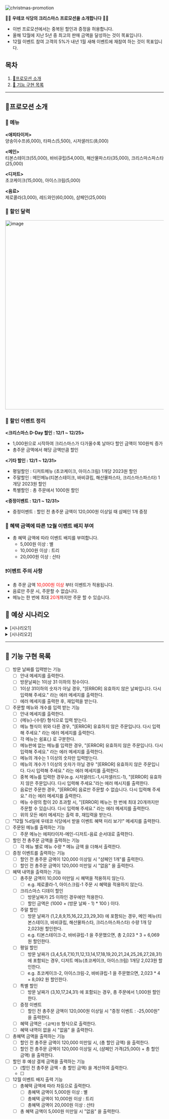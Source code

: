 ![christmas-promotion](https://github.com/ddoddii/ddoddii.github.io/assets/95014836/805242ec-5d3f-4c02-81c4-9e1a1be80705)

🎅🏻 **우테코 식당의 크리스마스 프로모션을 소개합니다** 🎅🏻

- 이번 프로모션에서는 중복된 할인과 증정을 허용합니다.
- 올해 12월에 지난 5년 중 최고의 판매 금액을 달성하는 것이 목표입니다.
- 12월 이벤트 참여 고객의 5%가 내년 1월 새해 이벤트에 재참여 하는 것이 목표입니다.

## 목차
1. [🎄프로모션 소개](#프로모션-소개)
2. [🎯 기능 구현 목록](#-기능-구현-목록)

---

## 🎄프로모션 소개
### 🍭 메뉴
**<애피타이저>**  
양송이수프(6,000), 타파스(5,500), 시저샐러드(8,000)  

**<메인>**  
티본스테이크(55,000), 바비큐립(54,000), 해산물파스타(35,000), 크리스마스파스타(25,000)  

**<디저트>**  
초코케이크(15,000), 아이스크림(5,000)  

**<음료>**  
제로콜라(3,000), 레드와인(60,000), 샴페인(25,000)  

### 📅 할인 달력

<img width="600" alt="image" src="https://github.com/ddoddii/ddoddii.github.io/assets/95014836/2fd14cd4-136e-4d13-989c-942966d33d27">

### 📍 할인 이벤트 정리

**<크리스마스 D-Day 할인 : 12/1 ~ 12/25>**
- 1,000원으로 시작하여 크리스마스가 다가올수록 날마다 할인 금액이 100원씩 증가
- 총주문 금액에서 해당 금액만큼 할인

**<기타 할인 : 12/1 ~ 12/31>**
- 평일할인 : 디저트메뉴 (초코케이크, 아이스크림) 1개당 2023원 할인
- 주말할인 : 메인메뉴(티본스테이크, 바비큐립, 해산물파스타, 크리스마스파스타) 1개당 2023원 할인
- 특별할인 : 총 주문에서 1000원 할인

**<증정이벤트 : 12/1 ~ 12/31>**
- 증정이벤트 : 할인 전 총주문 금액이 120,000원 이상일 때 샴페인 1개 증정

### 🏅 혜택 금액에 따른 12월 이벤트 배지 부여
- 총 혜택 금액에 따라 이벤트 배지를 부여합니다.
    - 5,000원 이상 : 별
    - 10,000원 이상 : 트리
    - 20,000원 이상 : 산타

### ❗️이벤트 주의 사항
- 총 주문 금액 <font color="#ff0000">10,000원 이상</font> 부터 이벤트가 적용됩니다.
-  음료만 주문 시, 주문할 수 없습니다.
- 메뉴는 한 번에 최대 <font color="#ff0000">20개</font>까지만 주문 할 수 있습니다.

## 🧐 예상 시나리오 
<details>
<summary>[시나리오1]</summary>
<div markdown="1">       

- 방문 날짜 : 3일
- 주문 메뉴 : 티본스테이크-1,바비큐립-1,초코케이크-2,제코콜라-1
- 할인 전 총주문 금액 : 55,000 + 54,000 + 15,000 * 2 + 3,000 = 142,000
- 증정 내역 : 샴페인 1개
- 혜택 내역
    - 크리스마스 할인 : 1000 + (3-1) * 2 = 1,200원
    - 특별 할인 : 1000원
    - 평일 할인 : 디저트 메뉴(초코케이크) 2개 -> 2,023 *  2 = 4,046원
    - 증정 이벤트 : 25,000원
- 총혜택 금액 : (1,200 + 1,000 + 4,046 + 25,000) = 31,246원
- 할인 후 예상 결제 금액 : 할인 전 총주문 금액(142,000) - 총할인 금액(1200 + 1000 + 4046 = 6,246) = 135,574원
- 이벤트 배지 : 총혜택 금액(31,246원) >= 20,000 이므로 산타

</div>
</details>

<details>
<summary>[시나리오2]</summary>
<div markdown="1">       

- 방문 날짜 : ([Author](https://github.com/ddoddii) 의 생일인) 23일
- 주문 메뉴 : 양송이수프-2,크리스마스파스타-2,바비큐립-1,레드와인-1
- 할인 전 총주문 금액 : 6,000 * 2 + 25,000 * 2 + 54,000 + 60,000 = 176,000원
- 증정 내역 : 샴페인 1개
- 혜택 내역
    - 크리스마스 할인 : 1000 + (23-1) * 100 = 3,200원
    - 주말 할인 : 메인메뉴(크리스마스파스타 2개, 바비큐립 1개) -> 2,023 * 3 = 6,069원
    - 증정 이벤트 : 25,000원
- 총혜택 금액 : (3,200 + 6,069 + 25,000) = 34,269원
- 할인 후 예상 결제 금액 : 할인 전 총주문 금액(176,000) - 총할인 금액(3,200 + 6,069 = 9,269) = 166,731
- 이벤트 배지 : 총혜택 금액(34,269원) >= 20,000 이므로 산타

</div>
</details>

---

## 🎯 기능 구현 목록

- [ ] 방문 날짜를 입력받는 기능
    - [ ] 안내 메세지를 출력한다.
    - [ ] 방문날짜는 1이상 31 이하의 정수이다.
    - [ ] 1이상 31이하의 숫자가 아닐 경우, "[ERROR] 유효하지 않은 날짜입니다. 다시 입력해 주세요." 라는 에러 메세지를 출력한다.
    - [ ] 에러 메세지를 출력한 후, 재입력을 받는다.
- [ ] 주문할 메뉴와 개수를 입력 받는 기능
    - [ ] 안내 메세지를 출력한다.
    - [ ] {메뉴}-{수량} 형식으로 입력 받는다.
    - [ ] 메뉴 형식이 위와 다른 경우, "[ERROR] 유효하지 않은 주문입니다. 다시 입력해 주세요." 라는 에러 메세지를 출력한다.
    - [ ] 각 메뉴는 쉼표(,) 로 구분한다.
    - [ ] 메뉴판에 없는 메뉴를 입력한 경우,  "[ERROR] 유효하지 않은 주문입니다. 다시 입력해 주세요." 라는 에러 메세지를 출력한다.
    - [ ] 메뉴의 개수는 1 이상의 숫자만 입력받는다.
    - [ ] 메뉴의 개수가 1 이상의 숫자가 아닐 경우 "[ERROR] 유효하지 않은 주문입니다. 다시 입력해 주세요." 라는 에러 메세지를 출력한다.
    - [ ] 중복 메뉴를 입력한 경우(e.g. 시저샐러드-1,시저샐러드-1), "[ERROR] 유효하지 않은 주문입니다. 다시 입력해 주세요."라는 에러 메시지를 출력한다.
    - [ ] 음료만 주문한 경우, "[ERROR] 음료만 주문할 수 없습니다. 다시 입력해 주세요." 라는 에러 메세지를 출력한다.
    - [ ] 메뉴 수량의 합이 20 초과할 시, "[ERROR] 메뉴는 한 번에 최대 20개까지만 주문할 수 있습니다. 다시 입력해 주세요." 라는 에러 메세지를 출력한다.
    - [ ] 위의 모든 에러 메세지는 출력 후, 재입력을 받는다.
- [ ] "12월 %d일에 우테코 식당에서 받을 이벤트 혜택 미리 보기!" 메세지를 출력한다.
- [ ] 주문된 메뉴를 출력하는 기능
    - [ ] 주문 메뉴는 에피타이저-메인-디저트-음료 순서대로 출력한다.
- [ ] 할인 전 총주문 금액을 출력하는 기능
    - [ ] 각 메뉴 별로 메뉴 수량 * 메뉴 금액 을 더해서 출력한다.
- [ ] 증정 이벤트를 출력하는 기능
    - [ ] 할인 전 총주문 금액이 120,000 이상일 시 "샴페인 1개"를 출력한다.
    - [ ] 할인 전 총주문 금액이 120,000 미만일 시 "없음" 을 출력한다.
- [ ] 혜택 내역을 출력하는 기능
    - [ ] 총주문 금액이 10,000 미만일 시 혜택을 적용하지 않는다.
        - [ ] e.g. 제로콜라-1, 아이스크림-1 주문 시 혜택을 적용하지 않는다.
    - [ ] 크리스마스 디데이 할인
        - [ ] 방문날짜가 25 이하인 경우에만 적용한다.
        - [ ] 할인 금액은  (1000 + (방문 날짜 - 1) * 100 ) 이다.
    - [ ] 주말 할인
        - [ ] 방문 날짜가 (1,2,8,9,15,16,22,23,29,30) 에 포함되는 경우, 메인 메뉴(티본스테이크, 바비큐립, 해산물파스타, 크리스마스파스타) 수량 1개 당 2,023원 할인한다.
        - [ ] e.g. 티본스테이크-2, 바비큐립-1 을 주문했으면, 총 2,023 * 3  = 6,069 원 할인한다.
    - [ ] 평일 할인
        - [ ] 방문 날짜가 (3,4,5,6,7,10,11,12,13,14,17,18,19,20,21,24,25,26,27,28,31) 에 포함되는 경우, 디저트 메뉴(초코케이크, 아이스크림) 1개당 2,023원 할인한다.
        - [ ] e.g. 초코케이크-2, 아이스크림-2, 바비큐립-1 을 주문했으면, 2,023 * 4 = 8,092 원 할인한다.
    - [ ] 특별 할인
        - [ ] 방문 날짜가 (3,10,17,24,31) 에 포함되는 경우, 총 주문에서 1,000원 할인한다.
    - [ ] 증정 이벤트
      - [ ] 할인 전 총주문 금액이 120,000원 이상일 시 "증정 이벤트 : -25,000원" 을 출력한다.
    - [ ] 혜택 금액은 `-{금액}원` 형식으로 출력한다.
    - [ ] 혜택 내역이 없을 시 "없음" 을 출력한다.
- [ ] 총혜택 금액을 출력하는 기능
    - [ ] 할인 전 총주문 금액이 120,000 미만일 시, (총 할인 금액) 을 출력한다.
    - [ ] 할인 전 총주문 금액이 120,000 이상일 시, (샴페인 가격(25,000) + 총 할인 금액) 을 출력한다.
- [ ] 할인 후 예상 결제 금액을 출력하는 기능
    - [ ] (할인 전 총주문 금액 - 총 할인 금액) 을 계산하여 출력한다.
    - [ ] 
- [ ] 12월 이벤트 배지 출력 기능
    - [ ] 총혜택 금액에 따라 차등으로 출력한다.
        - [ ] 총혜택 금액이 5,000원 이상 : 별
        - [ ] 총혜택 금액이 10,000원 이상 : 트리
        - [ ] 총혜택 금액이 20,000원 이상 : 산타
    - [ ] 총 혜택 금액이 5,000원 미만일 시 "없음" 을 출력한다.
